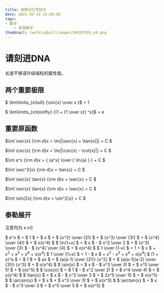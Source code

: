 ```yaml
---
title: 高数记忆性知识
date: 2021-05-19 22:56:50
tags:
- 数学
    - 高等数学
thumbnail: /walkingball/images/84287955_p0.png
---
```

# 请刻进DNA
长度不够请升级端粒的属性值。

## 两个重要极限
$ \lim\limits_{x\to0} {\sin{x} \over x }$ = 1

$ \lim\limits_{x\to\infty} {(1 + {1 \over x}) ^x}$ = e

## 重要原函数

$\int \sec{x} {\rm d}x = \ln{|\sec{x} + \tan{x}|} + C $

$\int \csc{x} {\rm d}x = \ln{|\csc{x} - \cot{x}|} + C $

$\int a^x {\rm d}x = { {a^x} \over { \ln{a} } } + C $

$\int \sec^2{x} {\rm d}x = \tan{x} + C $

$\int \sec{x} \tan{x} {\rm d}x = \sec{x} + C $

$\int \sec{x} \tan{x} {\rm d}x = \sec{x} + C $

$\int \sin{2x} {\rm d}x = \sin^2{x} + C $

## 泰勒展开
注意均为 x->0

$ e^x $ = $ 1 $ + $ x $ + $ {x^2} \over {2!} $ + $ {x^3} \over {3!} $ + $ {x^4} \over {4!} $ + $ o(x^4) $
$ \ln(1+x) $ = $ x $ - $ x^2 \over 2 $ + $ {x^3} \over {3} $ - $ {x^4} \over {4} $  + $ o(x^4) $
$ 1 \over {1-x} $ = 1 + $ x $ + $x^2$ + $x^3$ + $x^4$ + $o(x^4)$
$ 1 \over {1+x} $ = 1 - $ x $ + $x^2$ - $x^3$ + $x^4$ + $o(x^4)$
$ (1 + x)^a $ = $ 1 $ + $ ax $ + $ {a(a-1) \over {2!}} {x^2} $ + $ {a(a-1)(a-2) \over {3!}} {x^3} $ + $ o(x^4) $
$ \sin{x} $ = $ x $ - $ x^3 \over 3! $ + $ x^5 \over 5! $ + $ o(x^5) $
$ \cos{x} $ = $ 1 $ - $ x^2 \over 2! $ + $ x^4 \over 4! $ + $ o(x^4) $
$ \tan{x} $ = $ x $ - $ x^3 \over 3 $ + $ 2x^5 \over 15 $ + $ o(x^5) $
$ \arcsin{x} $ = $ x $ + $ x^3 \over 3! $ + $ o(x^3) $
$ \arctan{x} $ = $ x $ - $ x^3 \over 3 $ + $ x^5 \over 5 $ + $ o(x^5) $